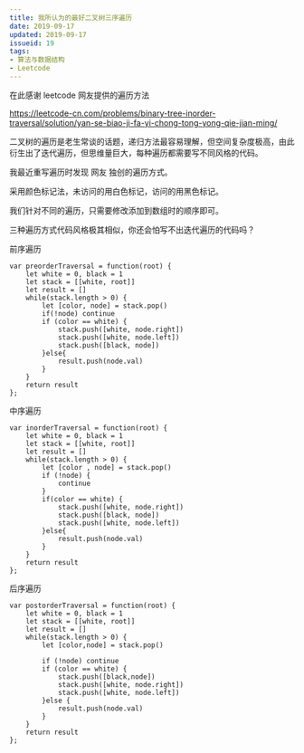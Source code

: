 ```yaml
---
title: 我所认为的最好二叉树三序遍历
date: 2019-09-17
updated: 2019-09-17
issueid: 19
tags:
- 算法与数据结构
- Leetcode
---
```

在此感谢 leetcode 网友提供的遍历方法

https://leetcode-cn.com/problems/binary-tree-inorder-traversal/solution/yan-se-biao-ji-fa-yi-chong-tong-yong-qie-jian-ming/

二叉树的遍历是老生常谈的话题，递归方法最容易理解，但空间复杂度极高，由此衍生出了迭代遍历，但思维量巨大，每种遍历都需要写不同风格的代码。

我最近重写遍历时发现 网友 独创的遍历方式。

采用颜色标记法，未访问的用白色标记，访问的用黑色标记。

我们针对不同的遍历，只需要修改添加到数组时的顺序即可。

三种遍历方式代码风格极其相似，你还会怕写不出迭代遍历的代码吗？

前序遍历

```
var preorderTraversal = function(root) {
    let white = 0, black = 1
    let stack = [[white, root]]
    let result = []
    while(stack.length > 0) {
        let [color, node] = stack.pop()
        if(!node) continue
        if (color == white) {
            stack.push([white, node.right])
            stack.push([white, node.left])
            stack.push([black, node])
        }else{
            result.push(node.val)
        }
    }
    return result
};
```

中序遍历
```
var inorderTraversal = function(root) {
    let white = 0, black = 1
    let stack = [[white, root]]
    let result = []
    while(stack.length > 0) {
        let [color , node] = stack.pop()
        if (!node) {
            continue
        }
        if(color == white) {
            stack.push([white, node.right])
            stack.push([black, node])
            stack.push([white, node.left])
        }else{
            result.push(node.val)
        }
    }
    return result
};
```

后序遍历
```
var postorderTraversal = function(root) {
    let white = 0, black = 1
    let stack = [[white, root]]
    let result = []
    while(stack.length > 0) {
        let [color,node] = stack.pop()
        
        if (!node) continue
        if (color == white) {
            stack.push([black,node])
            stack.push([white, node.right])
            stack.push([white, node.left])
        }else {
            result.push(node.val)
        }
    }
    return result
};
```